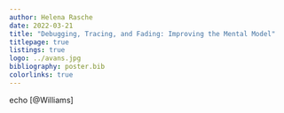 ```yaml
---
author: Helena Rasche
date: 2022-03-21
title: "Debugging, Tracing, and Fading: Improving the Mental Model"
titlepage: true
listings: true
logo: ../avans.jpg
bibliography: poster.bib
colorlinks: true
---
```



echo [@Williams]
